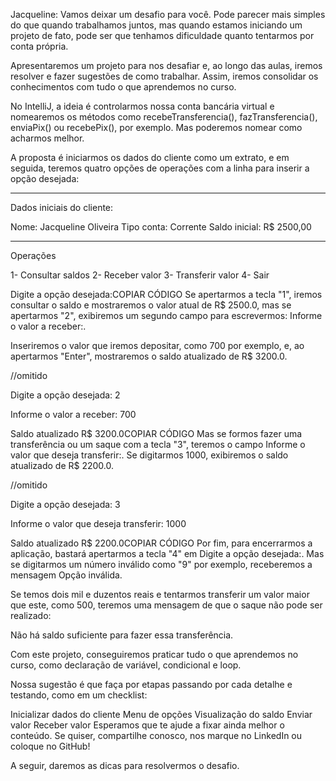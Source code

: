 Jacqueline: Vamos deixar um desafio para você. Pode parecer mais simples do que quando trabalhamos juntos, mas quando estamos iniciando um projeto de fato, pode ser que tenhamos dificuldade quanto tentarmos por conta própria.

Apresentaremos um projeto para nos desafiar e, ao longo das aulas, iremos resolver e fazer sugestões de como trabalhar. Assim, iremos consolidar os conhecimentos com tudo o que aprendemos no curso.

No IntelliJ, a ideia é controlarmos nossa conta bancária virtual e nomearemos os métodos como recebeTransferencia(), fazTransferencia(), enviaPix() ou recebePix(), por exemplo. Mas poderemos nomear como acharmos melhor.

A proposta é iniciarmos os dados do cliente como um extrato, e em seguida, teremos quatro opções de operações com a linha para inserir a opção desejada:

***********************
Dados iniciais do cliente:

Nome: Jacqueline Oliveira
Tipo conta: Corrente
Saldo inicial: R$ 2500,00
***********************

Operações

1- Consultar saldos
2- Receber valor
3- Transferir valor
4- Sair

Digite a opção desejada:COPIAR CÓDIGO
Se apertarmos a tecla "1", iremos consultar o saldo e mostraremos o valor atual de R$ 2500.0, mas se apertarmos "2", exibiremos um segundo campo para escrevermos: Informe o valor a receber:.

Inseriremos o valor que iremos depositar, como 700 por exemplo, e, ao apertarmos "Enter", mostraremos o saldo atualizado de R$ 3200.0.

//omitido

Digite a opção desejada:
2

Informe o valor a receber:
700

Saldo atualizado R$ 3200.0COPIAR CÓDIGO
Mas se formos fazer uma transferência ou um saque com a tecla "3", teremos o campo Informe o valor que deseja transferir:. Se digitarmos 1000, exibiremos o saldo atualizado de R$ 2200.0.

//omitido

Digite a opção desejada:
3

Informe o valor que deseja transferir:
1000

Saldo atualizado R$ 2200.0COPIAR CÓDIGO
Por fim, para encerrarmos a aplicação, bastará apertarmos a tecla "4" em Digite a opção desejada:. Mas se digitarmos um número inválido como "9" por exemplo, receberemos a mensagem Opção inválida.

Se temos dois mil e duzentos reais e tentarmos transferir um valor maior que este, como 500, teremos uma mensagem de que o saque não pode ser realizado:

Não há saldo suficiente para fazer essa transferência.

Com este projeto, conseguiremos praticar tudo o que aprendemos no curso, como declaração de variável, condicional e loop.

Nossa sugestão é que faça por etapas passando por cada detalhe e testando, como em um checklist:

Inicializar dados do cliente
Menu de opções
Visualização do saldo
Enviar valor
Receber valor
Esperamos que te ajude a fixar ainda melhor o conteúdo. Se quiser, compartilhe conosco, nos marque no LinkedIn ou coloque no GitHub!

A seguir, daremos as dicas para resolvermos o desafio.
